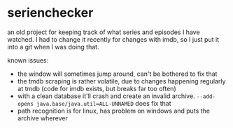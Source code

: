 # serienchecker
an old project for keeping track of what series and episodes I have watched.
I had to change it recently for changes with imdb, so I just put it into a git when I was doing that.

known issues:
 * the window will sometimes jump around, can't be bothered to fix that
 * the tmdb scraping is rather volatile, due to changes happening regularly at tmdb (code for imdb exists, but breaks far too often)
 * with a clean database it'll crash and create an invalid archive. `--add-opens java.base/java.util=ALL-UNNAMED` does fix that
 * path recognition is for linux, has problem on windows and puts the archive wherever
